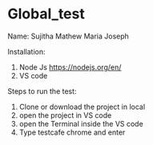 # Global_test

Name: Sujitha Mathew Maria Joseph

Installation:
1. Node Js https://nodejs.org/en/
2. VS code

Steps to run the test:
1. Clone or download the project in local
2. open the project in VS code
3. open the Terminal inside the VS code
4. Type testcafe chrome and enter

